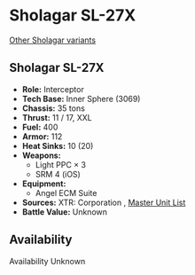 # Sholagar SL-27X 

[Other Sholagar variants](../sholagar.md) 

## Sholagar SL-27X 

- **Role:** Interceptor 
- **Tech Base:** Inner Sphere (3069) 
- **Chassis:** 35 tons 
- **Thrust:** 11 / 17, XXL 
- **Fuel:** 400 
- **Armor:** 112 
- **Heat Sinks:** 10 (20) 
- **Weapons:** 
  - Light PPC × 3 
  - SRM 4 (iOS) 
- **Equipment:** 
  - Angel ECM Suite 
- **Sources:** XTR: Corporation , [Master Unit List](http://masterunitlist.info/Unit/Details/2938) 
- **Battle Value:** Unknown 

## Availability 

Availability Unknown 

